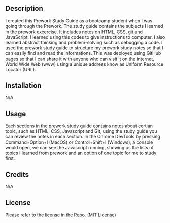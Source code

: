 # <Prework-Study-Guide-Webpage>

## Description

I created this Prework Study Guide as a bootcamp student when I was going through the Prework.
The study guide contains the subjects I learned in the prework excercise.
It includes notes on HTML, CSS, git and JavaScript.
I learned using this codes to give instructions to computer. I also learned abstract thinking and problem-solving such as debugging a code.
I used the prework study guide to structure my prework study notes so that I can easily find and read the informations.
This was deployed using GitHub pages so that I can share it with anyone who can visit it on the internet, World Wide Web (www) using a unique address know as Uniform Resource Locator (URL).


## Installation

N/A

## Usage

Each sections in the prework study guide contains notes about certian topic, such as HTML, CSS, Javascript and Git, using the study guide you can review the notes in each section. In the Chrome DevTools  by pressing Command+Option+I (MacOS) or Control+Shift+I (Windows), a console would open, we can see the Javascript running, showing us the lists of topics I learned from prework and an option of one topic for me to study first.


## Credits

N/A

## License

Please refer to the license in the Repo. (MIT License)

